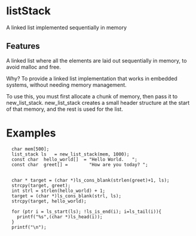 # listStack
 A linked list implemented sequentially in memory
 
## Features
 A linked list where all the elements are laid out sequentially in memory,                                               to avoid malloc and free.

 Why?  To provide a linked list implementation that works in embedded systems, without needing                           memory management.

 To use this, you must first allocate a chunk of memory, then pass it
 to new_list_stack.  new_list_stack creates a small header structure at
 the start of that memory, and the rest is used for the list.         

 # Examples

	  char mem[500];
	  list_stack ls   = new_list_stack(mem, 1000);
	  const char  hello_world[]  = "Hello World.   ";
	  const char  greet[] =        "How are you today? ";

 
	  char * target = (char *)ls_cons_blank(strlen(greet)+1, ls);
	  strcpy(target, greet);
	  int strl = strlen(hello_world) + 1;
	  target = (char *)ls_cons_blank(strl, ls);
	  strcpy(target, hello_world);

	  for (ptr i = ls_start(ls); !ls_is_end(i); i=ls_tail(i)){
	    printf("%s",(char *)ls_head(i));
	  }
	  printf("\n");	
